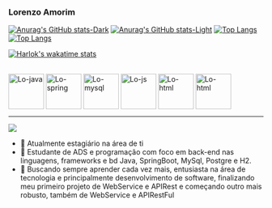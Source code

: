 <!--START_SECTION:waka-->
<!--END_SECTION:waka-->
### Lorenzo Amorim

[![Anurag's GitHub stats-Dark](https://github-readme-stats.vercel.app/api?username=LorenzoAmorim&rank_icon=github&count_private=true&show_icons=true&theme=dark#gh-dark-mode-only)](https://github.com/LorenzoAmorim/github-readme-stats#gh-dark-mode-only)
[![Anurag's GitHub stats-Light](https://github-readme-stats.vercel.app/api?username=LorenzoAmorim&show_icons=true&theme=default#gh-light-mode-only)](https://github.com/LorenzoAmorim/github-readme-stats#gh-light-mode-only) [![Top Langs](https://github-readme-stats.vercel.app/api/top-langs/?username=LorenzoAmorim&layout=donut&theme=dark#gh-dark-mode-only)](https://github.com/LorenzoAmorim/github-readme-stats#gh-dark-mode-only)
[![Top Langs](https://github-readme-stats.vercel.app/api/top-langs/?username=LorenzoAmorim&layout=donut&theme=default#gh-light-mode-only)](https://github.com/LorenzoAmorim/github-readme-stats#gh-light-mode-only)

[![Harlok's wakatime stats](https://github-readme-stats.vercel.app/api/wakatime?username=lorenzoamorim&theme=dark)](https://github.com/LorenzoAmorim/github-readme-stats)



<div style="display: inline_block"><br>
<img align="center" alt="Lo-java" height="70" width="70" src="https://cdn.jsdelivr.net/gh/devicons/devicon/icons/java/java-original-wordmark.svg" />
<img align="center" alt="Lo-spring" height="70" width="70" src="https://cdn.jsdelivr.net/gh/devicons/devicon/icons/spring/spring-original-wordmark.svg" />
<img align="center" alt="Lo-mysql" height="70" width="70" src="https://cdn.jsdelivr.net/gh/devicons/devicon/icons/mysql/mysql-original-wordmark.svg" />
 <img align="center" alt="Lo-js" height="70" width="70" src="https://cdn.jsdelivr.net/gh/devicons/devicon/icons/javascript/javascript-plain.svg" />
<img align="center" alt="Lo-html" height="70" width="70" src="https://cdn.jsdelivr.net/gh/devicons/devicon/icons/html5/html5-original-wordmark.svg" />
<img align="center" alt="Lo-html" height="70" width="70"  src="https://cdn.jsdelivr.net/gh/devicons/devicon/icons/css3/css3-original-wordmark.svg" />
  <hr>
<a href="https://www.linkedin.com/in/lorenzoamorim/"><img src="https://img.shields.io/badge/LinkedIn-0077B5?style=for-the-badge&logo=linkedin&logoColor=white" target="_blank"></a>
</div>

<PARA ESCONDER ALGO NO STATUS>
 <![Anurag's GitHub stats](https://github-readme-stats.vercel.app/api?username=LorenzoAmorim&hide=contribs,prs)>
  

- 🔭 Atualmente estagiário na área de ti
- 🌱 Estudante de ADS e programação com foco em back-end nas linguagens, frameworks e bd Java, SpringBoot, MySql, Postgre e H2.
- 🤔 Buscando sempre aprender cada vez mais, entusiasta na área de tecnologia e principalmente desenvolvimento de software, finalizando meu primeiro projeto de WebService e APIRest e começando outro mais robusto, também de WebService e APIRestFul
